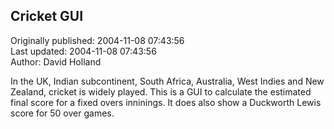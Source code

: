 ## Cricket GUI  
Originally published: 2004-11-08 07:43:56  
Last updated: 2004-11-08 07:43:56  
Author: David Holland  
  
In the UK, Indian subcontinent, South Africa, Australia, West Indies and New Zealand, cricket is widely played.  This is a GUI to calculate the estimated final score for a fixed overs inninings.  It does also show a Duckworth Lewis score for 50 over games.